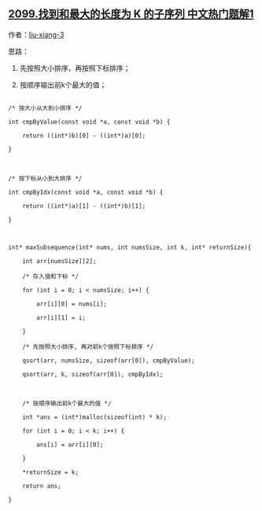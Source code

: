 ## [2099.找到和最大的长度为 K 的子序列 中文热门题解1](https://leetcode.cn/problems/find-subsequence-of-length-k-with-the-largest-sum/solutions/100000/cyu-yan-liang-ci-pai-xu-by-liu-xiang-3-tj2c)

作者：[liu-xiang-3](https://leetcode.cn/u/liu-xiang-3)

思路：
1. 先按照大小排序，再按照下标排序；
2. 按顺序输出前k个最大的值；
```
/* 按大小从大到小排序 */
int cmpByValue(const void *a, const void *b) {
    return ((int*)b)[0] - ((int*)a)[0];
}

/* 按下标从小到大排序 */
int cmpByIdx(const void *a, const void *b) {
    return ((int*)a)[1] - ((int*)b)[1];
}

int* maxSubsequence(int* nums, int numsSize, int k, int* returnSize){
    int arr[numsSize][2];
    /* 存入值和下标 */
    for (int i = 0; i < numsSize; i++) {
        arr[i][0] = nums[i];
        arr[i][1] = i;
    }
    /* 先按照大小排序, 再对前k个按照下标排序 */
    qsort(arr, numsSize, sizeof(arr[0]), cmpByValue);
    qsort(arr, k, sizeof(arr[0]), cmpByIdx);

    /* 按顺序输出前k个最大的值 */
    int *ans = (int*)malloc(sizeof(int) * k);
    for (int i = 0; i < k; i++) {
        ans[i] = arr[i][0];
    }
    *returnSize = k;
    return ans;
}
```
